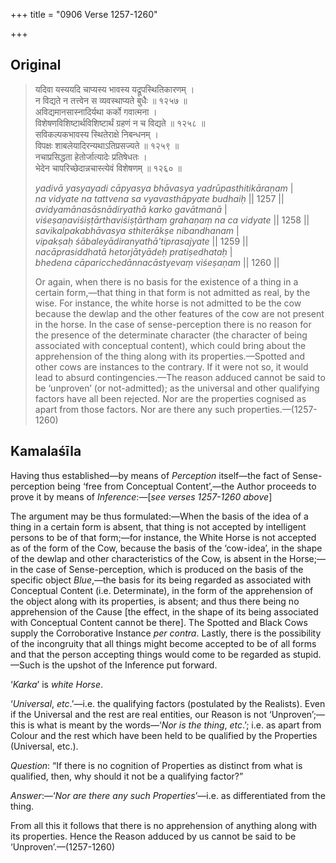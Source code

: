 +++
title = "0906 Verse 1257-1260"

+++
## Original 
>
> यदिवा यस्ययदि चाप्यस्य भावस्य यद्रूपस्थितिकारणम् ।  
> न विद्यते न तत्त्वेन स व्यवस्थाप्यते बुधैः ॥ १२५७ ॥  
> अविद्यमानसास्नादिर्यथा कर्को गवात्मना ।  
> विशेषणविशिष्टार्थविशिष्टार्थं ग्रहणं न च विद्यते ॥ १२५८ ॥  
> सविकल्पकभावस्य स्थितेराक्षे निबन्धनम् ।  
> विपक्षः शाबलेयादिरन्यथाऽतिप्रसज्यते ॥ १२५९ ॥  
> नचाप्रसिद्धता हेतोर्जात्यादेः प्रतिषेधतः ।  
> भेदेन चापरिच्छेदान्नचास्त्येवं विशेषणम् ॥ १२६० ॥ 
>
> *yadivā yasyayadi cāpyasya bhāvasya yadrūpasthitikāraṇam* \|  
> *na vidyate na tattvena sa vyavasthāpyate budhaiḥ* \|\| 1257 \|\|  
> *avidyamānasāsnādiryathā karko gavātmanā* \|  
> *viśeṣaṇaviśiṣṭārthaviśiṣṭārthaṃ grahaṇaṃ na ca vidyate* \|\| 1258 \|\|  
> *savikalpakabhāvasya sthiterākṣe nibandhanam* \|  
> *vipakṣaḥ śābaleyādiranyathā'tiprasajyate* \|\| 1259 \|\|  
> *nacāprasiddhatā hetorjātyādeḥ pratiṣedhataḥ* \|  
> *bhedena cāparicchedānnacāstyevaṃ viśeṣaṇam* \|\| 1260 \|\| 
>
> Or again, when there is no basis for the existence of a thing in a certain form,—that thing in that form is not admitted as real, by the wise. For instance, the white horse is not admitted to be the cow because the dewlap and the other features of the cow are not present in the horse. In the case of sense-perception there is no reason for the presence of the determinate character (the character of being associated with conceptual content), which could bring about the apprehension of the thing along with its properties.—Spotted and other cows are instances to the contrary. If it were not so, it would lead to absurd contingencies.—The reason adduced cannot be said to be ‘unproven’ (or not-admitted); as the universal and other qualifying factors have all been rejected. Nor are the properties cognised as apart from those factors. Nor are there any such properties.—(1257-1260)



## Kamalaśīla

Having thus established—by means of *Perception* itself—the fact of Sense-perception being ‘free from Conceptual Content’,—the Author proceeds to prove it by means of *Inference*:—[*see verses 1257-1260 above*]

The argument may be thus formulated:—When the basis of the idea of a thing in a certain form is absent, that thing is not accepted by intelligent persons to be of that form;—for instance, the White Horse is not accepted as of the form of the Cow, because the basis of the ‘cow-idea’, in the shape of the dewlap and other characteristics of the Cow, is absent in the Horse;—in the case of Sense-perception, which is produced on the basis of the specific object *Blue*,—the basis for its being regarded as associated with Conceptual Content (i.e. Determinate), in the form of the apprehension of the object along with its properties, is absent; and thus there being no apprehension of the Cause [the effect, in the shape of its being associated with Conceptual Content cannot be there]. The Spotted and Black Cows supply the Corroborative Instance *per contra*. Lastly, there is the possibility of the incongruity that all things might become accepted to be of all forms and that the person accepting things would come to be regarded as stupid.—Such is the upshot of the Inference put forward.

‘*Karka*’ is *white Horse*.

‘*Universal*, *etc*.’—i.e. the qualifying factors (postulated by the Realists). Even if the Universal and the rest are real entities, our Reason is not ‘Unproven’;—this is what is meant by the words—‘*Nor is the thing*, *etc*.’; i.e. as apart from Colour and the rest which have been held to be qualified by the Properties (Universal, etc.).

*Question*: “If there is no cognition of Properties as distinct from what is qualified, then, why should it not be a qualifying factor?”

*Answer*:—‘*Nor are there any such Properties*’—i.e. as differentiated from the thing.

From all this it follows that there is no apprehension of anything along with its properties. Hence the Reason adduced by us cannot be said to be ‘Unproven’.—(1257-1260)


